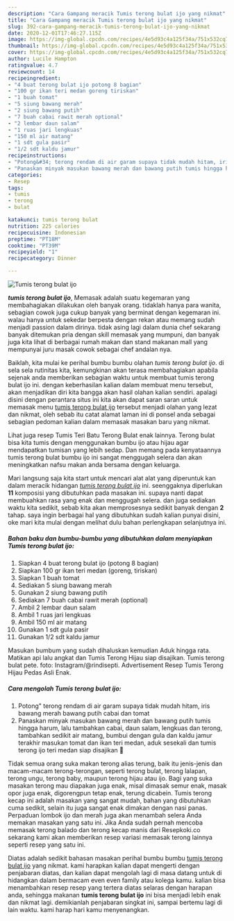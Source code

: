 ```yaml
---
description: "Cara Gampang meracik Tumis terong bulat ijo yang nikmat"
title: "Cara Gampang meracik Tumis terong bulat ijo yang nikmat"
slug: 392-cara-gampang-meracik-tumis-terong-bulat-ijo-yang-nikmat
date: 2020-12-01T17:46:27.115Z
image: https://img-global.cpcdn.com/recipes/4e5d93c4a125f34a/751x532cq70/tumis-terong-bulat-ijo-foto-resep-utama.jpg
thumbnail: https://img-global.cpcdn.com/recipes/4e5d93c4a125f34a/751x532cq70/tumis-terong-bulat-ijo-foto-resep-utama.jpg
cover: https://img-global.cpcdn.com/recipes/4e5d93c4a125f34a/751x532cq70/tumis-terong-bulat-ijo-foto-resep-utama.jpg
author: Lucile Hampton
ratingvalue: 4.7
reviewcount: 14
recipeingredient:
- "4 buat terong bulat ijo potong 8 bagian"
- "100 gr ikan teri medan goreng tiriskan"
- "1 buah tomat"
- "5 siung bawang merah"
- "2 siung bawang putih"
- "7 buah cabai rawit merah optional"
- "2 lembar daun salam"
- "1 ruas jari lengkuas"
- "150 ml air matang"
- "1 sdt gula pasir"
- "1/2 sdt kaldu jamur"
recipeinstructions:
- "Potong&#34; terong rendam di air garam supaya tidak mudah hitam, iris bawang merah bawang putih cabai dan tomat"
- "Panaskan minyak masukan bawang merah dan bawang putih tumis hingga harum, lalu tambahkan cabai, daun salam, lengkuas dan terong, tambahkan sedikit air matang, bumbui dengan gula dan kaldu jamur terakhir masukan tomat dan ikan teri medan, aduk sesekali dan tumis terong ijo teri medan siap disajikan 🤗"
categories:
- Resep
tags:
- tumis
- terong
- bulat

katakunci: tumis terong bulat 
nutrition: 225 calories
recipecuisine: Indonesian
preptime: "PT18M"
cooktime: "PT39M"
recipeyield: "1"
recipecategory: Dinner

---
```



![Tumis terong bulat ijo](https://img-global.cpcdn.com/recipes/4e5d93c4a125f34a/751x532cq70/tumis-terong-bulat-ijo-foto-resep-utama.jpg)

<b><i>tumis terong bulat ijo</i></b>, Memasak adalah suatu kegemaran yang membahagiakan dilakukan oleh banyak orang. tidaklah hanya para wanita, sebagian cowok juga cukup banyak yang berminat dengan kegemaran ini. walau hanya untuk sekedar berpesta dengan rekan atau memang sudah menjadi passion dalam dirinya. tidak asing lagi dalam dunia chef sekarang banyak ditemukan pria dengan skill memasak yang mumpuni, dan banyak juga kita lihat di berbagai rumah makan dan stand makanan mall yang mempunyai juru masak cowok sebagai chef andalan nya.

Baiklah, kita mulai ke perihal bumbu bumbu olahan <i>tumis terong bulat ijo</i>. di sela sela rutinitas kita, kemungkinan akan terasa membahagiakan apabila sejenak anda memberikan sebagian waktu untuk membuat tumis terong bulat ijo ini. dengan keberhasilan kalian dalam membuat menu tersebut, akan menjadikan diri kita bangga akan hasil olahan kalian sendiri. apalagi disini dengan perantara situs ini kita akan dapat saran saran untuk memasak menu <u>tumis terong bulat ijo</u> tersebut menjadi olahan yang lezat dan nikmat, oleh sebab itu catat alamat laman ini di ponsel anda sebagai sebagian pedoman kalian dalam memasak masakan baru yang nikmat.

Lihat juga resep Tumis Teri Batu Terong Bulat enak lainnya. Terong bulat bisa kita tumis dengan menggunakan bumbu ijo atau hijau agar mendapatkan tumisan yang lebih sedap. Dan memang pada kenyataannya tumis terong bulat bumbu ijo ini sangat menggugah selera dan akan meningkatkan nafsu makan anda bersama dengan keluarga.


Mari langsung saja kita start untuk mencari alat alat yang diperuntuk kan dalam meracik hidangan <u><i>tumis terong bulat ijo</i></u> ini. seenggaknya diperlukan <b>11</b> komposisi yang dibutuhkan pada masakan ini. supaya nanti dapat membuahkan rasa yang enak dan menggugah selera. dan juga sediakan waktu kita sedikit, sebab kita akan memprosesnya sedikit banyak dengan <b>2</b> tahap. saya ingin berbagai hal yang dibutuhkan sudah kalian punyai disini, oke mari kita mulai dengan melihat dulu bahan perlengkapan selanjutnya ini.

<!--inarticleads1-->

##### Bahan baku dan bumbu-bumbu yang dibutuhkan dalam menyiapkan Tumis terong bulat ijo:

1. Siapkan 4 buat terong bulat ijo (potong 8 bagian)
1. Siapkan 100 gr ikan teri medan (goreng, tiriskan)
1. Siapkan 1 buah tomat
1. Sediakan 5 siung bawang merah
1. Gunakan 2 siung bawang putih
1. Sediakan 7 buah cabai rawit merah (optional)
1. Ambil 2 lembar daun salam
1. Ambil 1 ruas jari lengkuas
1. Ambil 150 ml air matang
1. Gunakan 1 sdt gula pasir
1. Gunakan 1/2 sdt kaldu jamur


Masukan bumbum yang sudah dihaluskan kemudian Aduk hingga rata. Matikan api lalu angkat dan Tumis Terong Hijau siap disajikan. Tumis terong bulat pete. foto: Instagram/@rindisepti. Advertisement Resep Tumis Terong Hijau Pedas Asli Enak. 

<!--inarticleads2-->

##### Cara mengolah Tumis terong bulat ijo:

1. Potong&#34; terong rendam di air garam supaya tidak mudah hitam, iris bawang merah bawang putih cabai dan tomat
1. Panaskan minyak masukan bawang merah dan bawang putih tumis hingga harum, lalu tambahkan cabai, daun salam, lengkuas dan terong, tambahkan sedikit air matang, bumbui dengan gula dan kaldu jamur terakhir masukan tomat dan ikan teri medan, aduk sesekali dan tumis terong ijo teri medan siap disajikan 🤗


Tidak semua orang suka makan terong alias terung, baik itu jenis-jenis dan macam-macam terong-terongan, seperti terong bulat, terong lalapan, terong ungu, terong baby, maupun terong hijau atau ijo. Bagi yang suka masakan terong mau diapakan juga enak, misal dimasak semur enak, masak opor juga enak, digorengpun tetap enak, terung dicabein. Tumis terong kecap ini adalah masakan yang sangat mudah, bahan yang dibutuhkan cuma sedikit, selain itu juga sangat enak dimakan dengan nasi panas. Perpaduan lombok ijo dan merah juga akan menambah selera Anda memakan masakan yang satu ini. Jika Anda sudah pernah mencoba memasak terong balado dan terong kecap manis dari Resepkoki.co sekarang kami akan memberikan resep variasi memasak terong lainnya seperti resep yang satu ini. 

Diatas adalah sedikit bahasan masakan perihal bumbu bumbu <u>tumis terong bulat ijo</u> yang nikmat. kami harapkan kalian dapat mengerti dengan penjabaran diatas, dan kalian dapat mengolah lagi di masa datang untuk di hidangkan dalam bermacam even even family atau kolega kamu. kalian bisa menambahkan resep resep yang tertera diatas selaras dengan harapan anda, sehingga makanan <b>tumis terong bulat ijo</b> ini bisa menjadi lebih enak dan nikmat lagi. demikianlah penjabaran singkat ini, sampai bertemu lagi di lain waktu. kami harap hari kamu menyenangkan.
